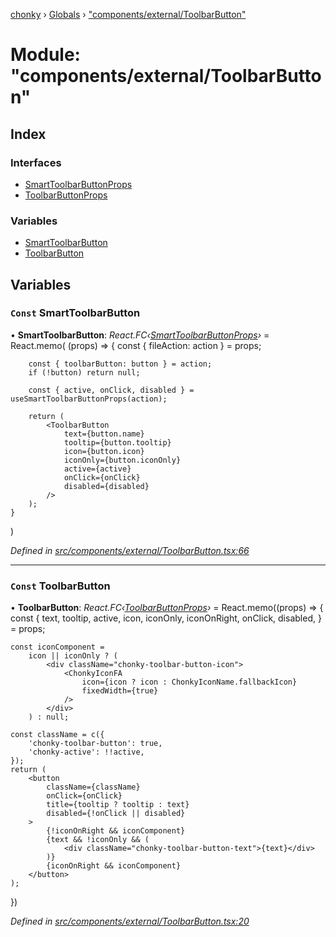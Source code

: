 [chonky](../README.md) › [Globals](../globals.md) › ["components/external/ToolbarButton"](_components_external_toolbarbutton_.md)

# Module: "components/external/ToolbarButton"

## Index

### Interfaces

* [SmartToolbarButtonProps](../interfaces/_components_external_toolbarbutton_.smarttoolbarbuttonprops.md)
* [ToolbarButtonProps](../interfaces/_components_external_toolbarbutton_.toolbarbuttonprops.md)

### Variables

* [SmartToolbarButton](_components_external_toolbarbutton_.md#const-smarttoolbarbutton)
* [ToolbarButton](_components_external_toolbarbutton_.md#const-toolbarbutton)

## Variables

### `Const` SmartToolbarButton

• **SmartToolbarButton**: *React.FC‹[SmartToolbarButtonProps](../interfaces/_components_external_toolbarbutton_.smarttoolbarbuttonprops.md)›* = React.memo(
    (props) => {
        const { fileAction: action } = props;

        const { toolbarButton: button } = action;
        if (!button) return null;

        const { active, onClick, disabled } = useSmartToolbarButtonProps(action);

        return (
            <ToolbarButton
                text={button.name}
                tooltip={button.tooltip}
                icon={button.icon}
                iconOnly={button.iconOnly}
                active={active}
                onClick={onClick}
                disabled={disabled}
            />
        );
    }
)

*Defined in [src/components/external/ToolbarButton.tsx:66](https://github.com/TimboKZ/Chonky/blob/faab549/src/components/external/ToolbarButton.tsx#L66)*

___

### `Const` ToolbarButton

• **ToolbarButton**: *React.FC‹[ToolbarButtonProps](../interfaces/_components_external_toolbarbutton_.toolbarbuttonprops.md)›* = React.memo((props) => {
    const {
        text,
        tooltip,
        active,
        icon,
        iconOnly,
        iconOnRight,
        onClick,
        disabled,
    } = props;

    const iconComponent =
        icon || iconOnly ? (
            <div className="chonky-toolbar-button-icon">
                <ChonkyIconFA
                    icon={icon ? icon : ChonkyIconName.fallbackIcon}
                    fixedWidth={true}
                />
            </div>
        ) : null;

    const className = c({
        'chonky-toolbar-button': true,
        'chonky-active': !!active,
    });
    return (
        <button
            className={className}
            onClick={onClick}
            title={tooltip ? tooltip : text}
            disabled={!onClick || disabled}
        >
            {!iconOnRight && iconComponent}
            {text && !iconOnly && (
                <div className="chonky-toolbar-button-text">{text}</div>
            )}
            {iconOnRight && iconComponent}
        </button>
    );
})

*Defined in [src/components/external/ToolbarButton.tsx:20](https://github.com/TimboKZ/Chonky/blob/faab549/src/components/external/ToolbarButton.tsx#L20)*
